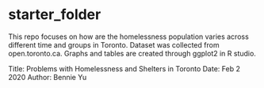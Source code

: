 # starter_folder

This repo focuses on how are the homelessness population varies across different time and groups in Toronto. Dataset was collected from open.toronto.ca. Graphs and tables are created through ggplot2 in R studio. 

Title: Problems with Homelessness and Shelters in Toronto
Date: Feb 2 2020
Author: Bennie Yu